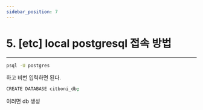 ```yaml
---
sidebar_position: 7
---
```


# 5. [etc] local postgresql 접속 방법
---

```bash
psql -U postgres
```

하고 비번 입력하면 된다.

```bash
CREATE DATABASE citboni_db;
```

이러면 db 생성